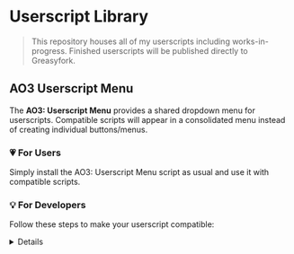 # Userscript Library
> This repository houses all of my userscripts including works-in-progress. Finished userscripts will be published directly to Greasyfork.

## AO3 Userscript Menu
The **AO3: Userscript Menu** provides a shared dropdown menu for userscripts. Compatible scripts will appear in a consolidated menu instead of creating individual buttons/menus.

### 💗 For Users
Simply install the AO3: Userscript Menu script as usual and use it with compatible scripts.

### 💡 For Developers
Follow these steps to make your userscript compatible:
<details>
    
#### 1. Check for the Menu API
Before registering your menu item, ensure the `AO3UserScriptMenu` global object exists:

```javascript
function registerWithMenu() {
    if (window.AO3UserScriptMenu && typeof window.AO3UserScriptMenu.register === 'function') {
        window.AO3UserScriptMenu.register({
            label: 'Your Script Name',
            onClick: function() {
                // Your menu click handler here
            }
        });
    } else {
        console.error('AO3UserScriptMenu API not found');
    }
}
```

#### 2. Inject Your Registration Code
Since userscripts run in isolated contexts, inject your registration code into the page context:

```javascript
function injectMenuRegistration() {
    const script = document.createElement('script');
    script.textContent = `(${registerWithMenu.toString()})();`;
    document.documentElement.appendChild(script);
    script.remove();
}

// Run after DOM is ready
if (document.readyState === 'loading') {
    document.addEventListener('DOMContentLoaded', injectMenuRegistration);
} else {
    injectMenuRegistration();
}
```

#### 3. Handle Menu Clicks
Use a custom event to trigger your script's functionality:

```javascript
// In your script's context:
window.addEventListener('your-script-menu-click', function() {
    // Open your dialog/trigger functionality
});

// In the injected registration code:
onClick: function() {
    window.dispatchEvent(new CustomEvent('your-script-menu-click'));
}
```

#### 4. Full Integration Example

```javascript
// ==UserScript==
// @name        Your Script
// @namespace   your-namespace
// @version     1.0
// @description Your description
// @match       *://archiveofourown.org/*
// @grant       none
// ==/UserScript==

function registerWithMenu() {
    if (window.AO3UserScriptMenu) {
        window.AO3UserScriptMenu.register({
            label: 'Your Script',
            onClick: function() {
                window.dispatchEvent(new CustomEvent('your-script-open'));
            }
        });
    }
}

function injectMenuRegistration() {
    const script = document.createElement('script');
    script.textContent = `(${registerWithMenu.toString()})();`;
    document.documentElement.appendChild(script);
    script.remove();
}

window.addEventListener('your-script-open', function() {
    alert('Menu clicked!');
});

injectMenuRegistration();
```

#### 5. Key Points
- **Requirement**: Users must have the **AO3: Userscript Menu** script installed
- **No Conflicts**: The menu API won't break if your script runs alone
- **Simplicity**: Keep menu item registration minimal
- **Injection**: Always inject registration code into the page context
</details>


